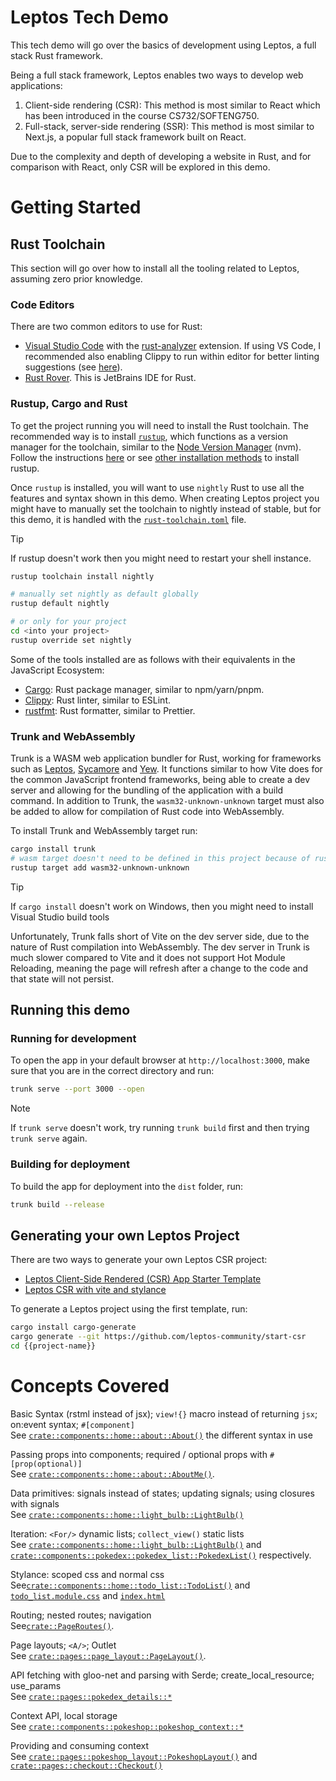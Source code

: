 # Leptos Tech Demo

This tech demo will go over the basics of development using Leptos, a full stack Rust framework.

Being a full stack framework, Leptos enables two ways to develop web applications:

1. Client-side rendering (CSR): This method is most similar to React which has been introduced in the course CS732/SOFTENG750.
2. Full-stack, server-side rendering (SSR): This method is most similar to Next.js, a popular full stack framework built on React.

Due to the complexity and depth of developing a website in Rust, and for comparison with React, only CSR will be explored in this demo.

# Getting Started

## Rust Toolchain

This section will go over how to install all the tooling related to Leptos, assuming zero prior knowledge.

### Code Editors

There are two common editors to use for Rust:

- [Visual Studio Code](https://code.visualstudio.com) with the [rust-analyzer](https://marketplace.visualstudio.com/items?itemName=rust-lang.rust-analyzer) extension. If using VS Code, I recommended also enabling Clippy to run within editor for better linting suggestions (see [here](https://code.visualstudio.com/docs/languages/rust#_linting)).
- [Rust Rover](https://www.jetbrains.com/rust/). This is JetBrains IDE for Rust.

### Rustup, Cargo and Rust

To get the project running you will need to install the Rust toolchain. The recommended way is to install [`rustup`](https://rustup.rs), which functions as a version manager for the toolchain, similar to the [Node Version Manager](https://github.com/nvm-sh/nvm) (nvm). Follow the instructions [here](https://rustup.rs) or see [other installation methods](https://rust-lang.github.io/rustup/installation/other.html#using-a-package-manager) to install rustup.

Once `rustup` is installed, you will want to use `nightly` Rust to use all the features and syntax shown in this demo. When creating Leptos project you might have to manually set the toolchain to nightly instead of stable, but for this demo, it is handled with the [`rust-toolchain.toml`](./rust-toolchain.toml) file.

> [!TIP]
> If rustup doesn't work then you might need to restart your shell instance.

```sh
rustup toolchain install nightly

# manually set nightly as default globally
rustup default nightly

# or only for your project
cd <into your project>
rustup override set nightly
```

Some of the tools installed are as follows with their equivalents in the JavaScript Ecosystem:

- [Cargo](https://github.com/rust-lang/cargo): Rust package manager, similar to npm/yarn/pnpm.
- [Clippy](https://github.com/rust-lang/rust-clippy): Rust linter, similar to ESLint.
- [rustfmt](https://github.com/rust-lang/rustfmt): Rust formatter, similar to Prettier.

### Trunk and WebAssembly

Trunk is a WASM web application bundler for Rust, working for frameworks such as [Leptos](https://leptos.dev), [Sycamore](https://sycamore-rs.netlify.app) and [Yew](https://yew.rs). It functions similar to how Vite does for the common JavaScript frontend frameworks, being able to create a dev server and allowing for the bundling of the application with a build command. In addition to Trunk, the `wasm32-unknown-unknown` target must also be added to allow for compilation of Rust code into WebAssembly.

To install Trunk and WebAssembly target run:

```sh
cargo install trunk
# wasm target doesn't need to be defined in this project because of rust-toolchain.toml
rustup target add wasm32-unknown-unknown
```

> [!TIP]
> If `cargo install` doesn't work on Windows, then you might need to install Visual Studio build tools

Unfortunately, Trunk falls short of Vite on the dev server side, due to the nature of Rust compilation into WebAssembly. The dev server in Trunk is much slower compared to Vite and it does not support Hot Module Reloading, meaning the page will refresh after a change to the code and that state will not persist.

## Running this demo

### Running for development

To open the app in your default browser at `http://localhost:3000`, make sure that you are in the correct directory and run:

```sh
trunk serve --port 3000 --open
```

> [!NOTE]
> If `trunk serve` doesn't work, try running `trunk build` first and then trying `trunk serve` again.

### Building for deployment

To build the app for deployment into the `dist` folder, run:

```sh
trunk build --release
```

## Generating your own Leptos Project

There are two ways to generate your own Leptos CSR project:

- [Leptos Client-Side Rendered (CSR) App Starter Template](https://github.com/leptos-rs/start-trunk)
- [Leptos CSR with vite and stylance](https://github.com/basro/leptos-vite-stylance-starter)

To generate a Leptos project using the first template, run:

```sh
cargo install cargo-generate
cargo generate --git https://github.com/leptos-community/start-csr
cd {{project-name}}
```

# Concepts Covered

Basic Syntax (rstml instead of jsx); `view!{}` macro instead of returning `jsx`; on:event syntax; `#[component]`\
See [`crate::components::home::about::About()`](./src/components/home/about.rs) the different syntax in use

Passing props into components; required / optional props with `#[prop(optional)]`\
See [`crate::components::home::about::AboutMe()`](./src/components/home/about.rs).

Data primitives: signals instead of states; updating signals; using closures with signals\
See [`crate::components::home::light_bulb::LightBulb()`](./src/components/home/light_bulb.rs)

Iteration: `<For/>` dynamic lists; `collect_view()` static lists\
See [`crate::components::home::light_bulb::LightBulb()`](./src/components/home/light_bulb.rs) and
[`crate::components::pokedex::pokedex_list::PokedexList()`](./src/components/pokedex/pokedex_list.rs) respectively.

Stylance: scoped css and normal css\
See[`crate::components::home::todo_list::TodoList()`](./src/components/home/todo_list.rs) and
[`todo_list.module.css`](./src/components/home/todo_list.module.css) and [`index.html`](./index.html)

Routing; nested routes; navigation\
See[`crate::PageRoutes()`](./src/lib.rs).

Page layouts; `<A/>`; Outlet\
See [`crate::pages::page_layout::PageLayout()`](./src/pages/page_layout.rs).

API fetching with gloo-net and parsing with Serde; create_local_resource; use_params\
See [`crate::pages::pokedex_details::*`](./src/pages/pokedex_details.rs)

Context API, local storage\
See [`crate::components::pokeshop::pokeshop_context::*`](./src/components/pokeshop/pokeshop_context.rs)

Providing and consuming context\
See [`crate::pages::pokeshop_layout::PokeshopLayout()`](./src/pages/pokeshop_layout.rs) and [`crate::pages::checkout::Checkout()`](./src/pages/checkout.rs)
